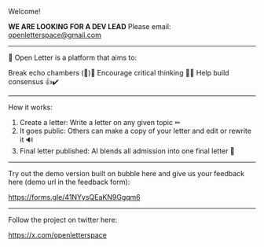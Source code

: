 
Welcome!

**WE ARE LOOKING FOR A DEV LEAD**
Please email: openletterspace@gmail.com
______

📜 Open Letter is a platform that aims to:

Break echo chambers (📢)🔨
Encourage critical thinking 🧠💡
Help build consensus 👍✔️

______

How it works:

1. Create a letter: Write a letter on any given topic ✏
2. It goes public: Others can make a copy of your letter and edit or rewrite it 🔊
3. Final letter published: AI blends all admission into one final letter 📜  

______

Try out the demo version built on bubble here and give us your feedback here (demo url in the feedback form):

https://forms.gle/41NYysQEaKN9Ggqm6

______

Follow the project on twitter here:

https://x.com/openletterspace




<!---
openletterspace/openletterspace is a ✨ special ✨ repository because its `README.md` (this file) appears on your GitHub profile.
You can click the Preview link to take a look at your changes.
--->

